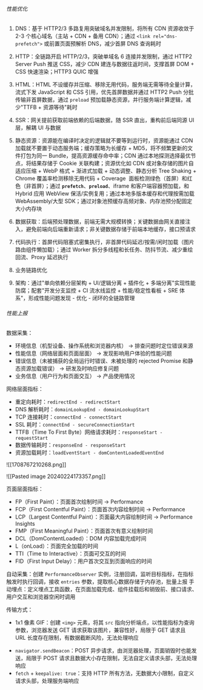 ###### 性能优化

1. DNS：基于 HTTP2/3 多路复用突破域名并发限制，将所有 CDN 资源收敛于 2-3 个核心域名（主站 + CDN + 备用 CDN）；通过 `<link rel="dns-prefetch">` 或前置页面预解析 DNS，减少首屏 DNS 查询耗时

2. HTTP：全链路开启 HTTP/2/3，突破单域名 6 连接并发限制，通过 HTTP2 Server Push 推送 CSS，减少 CDN 建连与数据往返时间，支撑首屏 DOM + CSS 快速渲染；HTTP3 QUIC 增强

3. HTML：HTML 不设缓存并压缩、移除无用代码，服务端无需等待全量计算，流式下发 JavaScript 和 CSS 引用，优先首屏数据并通过 HTTP2 Push 分批传输非首屏数据，通过 `preload` 预加载静态资源，并行服务端计算逻辑，减少"TTFB + 资源等待"耗时

4. SSR：网关提前获取前端依赖的后端数据，随 SSR 直出，重构前后端同源 UI 层，解耦 UI 与数据

5. 静态资源：资源能在编译时决定的逻辑就不要等到运行时，资源能通过 CDN 加载就不要置于动态服务端；缓存策略为长缓存 + MD5，将不频繁更新的文件打包为同一 Bundle，提高资源缓存命中率；CDN 通过本地探测选择最优节点，将结果存储于 Cookie 关联构建；资源优化如 CDN 或对象存储的图片自适应压缩 + WebP 格式 + 渐进式加载 + 动态调整、静态分析 Tree Shaking + Chrome 覆盖率检测移除无用代码 + Coverage  面板检测绿色（首屏）和红色（非首屏）；通过 **`prefetch`**、**`preload`**、iframe 和客户端容器预加载，和 Hybrid 应用 WebView 保活/实例复用；通过本地多版本缓存和代理按需加载 WebAssembly/大型 SDK；通过对象池预缓存高频对象、内存池预分配固定大小内存块

6. 数据获取：后端预处理数据，前端无需大规模转换；关键数据由网关直接注入，避免前端向后端重新请求；非关键数据存储于前端本地缓存，接口预请求

7. 代码执行：首屏代码阻塞式密集执行，非首屏代码延迟/按需/闲时加载（图片路由组件懒加载）；通过 Worker 拆分多线程和长任务、防抖节流、减少重绘回流、Proxy 延迟执行

8. 业务链路优化

9. 架构：通过"单向依赖分层架构 + UI/逻辑分离 + 插件化 + 多端分离"实现性能防腐；配套"开发分支监控 + CI 流水线监控 + 性能/稳定性看板 + SRE 体系"，形成性能问题发现 - 优化 - 闭环的全链路管理

###### 性能上报

数据采集：

- 环境信息（机型设备、操作系统和浏览器内核） -> 排查问题时定位错误来源
- 性能信息（网络层面和页面层面） -> 发现影响用户体验的性能问题
- 错误信息（未被捕获的全局运行时错误、未被处理的 rejected Promise 和静态资源加载错误） -> 研发及时响应修复问题
- 业务信息（用户行为和页面交互） -> 产品使用情况

网络层面指标：

- 重定向耗时：`redirectEnd - redirectStart`
- DNS 解析耗时：`domainLookupEnd - domainLookupStart`
- TCP 连接耗时：`connectEnd - connectStart`
- SSL 耗时：`connectEnd - secureConnectionStart`
- TTFB（Time To First Byte）网络请求耗时：`responseStart - requestStart`
- 数据传输耗时：`responseEnd - responseStart`
- 资源加载耗时：`loadEventStart - domContentLoadedEventEnd`

![[1708767210268.png]]

![[Pasted image 20240224173357.png]]

页面层面指标：

- FP（First Paint）：页面首次绘制时间 -> Performance
- FCP（First Contentful Paint）：页面首次内容绘制时间 -> Performance
- LCP（Largest Contentful Paint）：页面最大内容绘制时间 -> Performance Insights
- FMP（First Meaningful Paint）：页面首次有意义绘制时间
- DCL（DomContentLoaded）：DOM 内容加载完成时间
- L（onLoad）：页面完全加载的时间
- TTI（Time to Interactive）：页面可交互的时间
- FID（First Input Delay）：用户首次交互到页面响应的时间

自动采集：创建 `PerformanceObserver` 实例，注册回调，监听目标指标，在指标触发时执行回调，接收 `entries` 参数，提取核心数据存储于内存池，批量上报
手动埋点：定义埋点工具函数，在页面加载完成、组件挂载后和销毁前、接口请求、用户交互和浏览器空闲时调用

传输方式：

- 1x1 像素 GIF：创建 `<img>` 元素，将其 `src` 指向分析端点，以性能指标为查询参数，浏览器发送 GET 请求获取该图片，兼容性好，局限于 GET 请求且 URL 长度存在限制，有数据截断风险，无法处理响应
* `navigator.sendBeacon`：POST 异步请求，由浏览器处理，页面销毁时也能发送，局限于 POST 请求且数据大小存在限制，无法自定义请求头部，无法处理响应
* `fetch` + `keepalive: true`：支持 HTTP 所有方法，无数据大小限制，自定义请求头部，处理服务端响应
